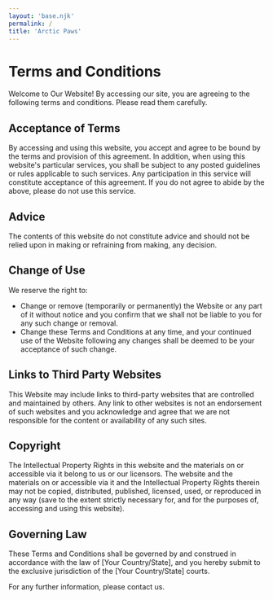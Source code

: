 ```yaml
---
layout: 'base.njk'
permalink: /
title: 'Arctic Paws'
---
```


# Terms and Conditions

Welcome to Our Website! By accessing our site, you are agreeing to the following terms and conditions. Please read them carefully.

## Acceptance of Terms

By accessing and using this website, you accept and agree to be bound by the terms and provision of this agreement. In addition, when using this website's particular services, you shall be subject to any posted guidelines or rules applicable to such services. Any participation in this service will constitute acceptance of this agreement. If you do not agree to abide by the above, please do not use this service.

## Advice

The contents of this website do not constitute advice and should not be relied upon in making or refraining from making, any decision.

## Change of Use

We reserve the right to:
- Change or remove (temporarily or permanently) the Website or any part of it without notice and you confirm that we shall not be liable to you for any such change or removal.
- Change these Terms and Conditions at any time, and your continued use of the Website following any changes shall be deemed to be your acceptance of such change.

## Links to Third Party Websites

This Website may include links to third-party websites that are controlled and maintained by others. Any link to other websites is not an endorsement of such websites and you acknowledge and agree that we are not responsible for the content or availability of any such sites.

## Copyright

The Intellectual Property Rights in this website and the materials on or accessible via it belong to us or our licensors. The website and the materials on or accessible via it and the Intellectual Property Rights therein may not be copied, distributed, published, licensed, used, or reproduced in any way (save to the extent strictly necessary for, and for the purposes of, accessing and using this website).

## Governing Law

These Terms and Conditions shall be governed by and construed in accordance with the law of [Your Country/State], and you hereby submit to the exclusive jurisdiction of the [Your Country/State] courts.

For any further information, please contact us.
